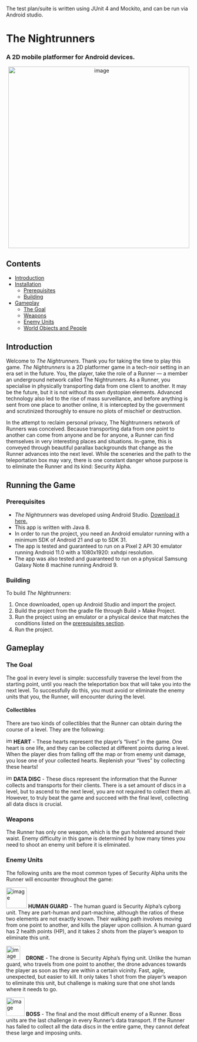The test plan/suite is written using JUnit 4 and Mockito, and can be run via Android studio. 


# The Nightrunners
### A 2D mobile platformer for Android devices. 

<div align=center><img width="492" alt="image" src="https://user-images.githubusercontent.com/30426576/209905365-f0eb7ec3-cf22-4eec-adf0-d5a05e976d30.png"></div>


## Contents
* [Introduction](#introduction)
* [Installation](#running-the-game)
  * [Prerequisites](#prerequisites) 
  * [Building](#building)
* [Gameplay](#gameplay)
  * [The Goal](#the-goal)
  * [Weapons](#weapons)
  * [Enemy Units](#enemy-units)
  * [World Objects and People](#world-objects-and-people)



## Introduction
Welcome to <i>The Nightrunners</i>. Thank you for taking the time to play this game. <i>The Nightrunners</i> is a 2D platformer game in a tech-noir setting in an era set in the future. You, the player, take the role of a Runner — a member an underground network called The Nightrunners. As a Runner, you specialise in physically transporting data from one client to another. It may be the future, but it is not without its own dystopian elements. Advanced technology also led to the rise of mass surveillance, and before anything is sent from one place to another online, it is intercepted by the government and scrutinized thoroughly to ensure no plots of mischief or destruction. 

In the attempt to reclaim personal privacy, The Nightrunners network of Runners was conceived. Because transporting data from one point to another can come from anyone and be for anyone, a Runner can find themselves in very interesting places and situations. In-game, this is conveyed through beautiful parallax backgrounds that change as the Runner advances into the next level. While the sceneries and the path to the teleportation box may vary, there is one constant danger whose purpose is to eliminate the Runner and its kind: Security Alpha. 



## Running the Game

### Prerequisites
* <i>The Nightrunners</i> was developed using Android Studio. [Download it here.](https://developer.android.com/studio) 
* This app is written with Java 8. 
* In order to run the project, you need an Android emulator running with a minimum SDK of Android 21 and up to SDK 31. 
* The app is tested and guaranteed to run on a Pixel 2 API 30 emulator running Android 11.0 with a 1080x1920: xxhdpi resolution. 
* The app was also tested and guaranteed to run on a physical Samsung Galaxy Note 8 machine running Android 9.

### Building
To build <i>The Nightrunners</i>: 
  1. Once downloaded, open up Android Studio and import the project.
  2. Build the project from the gradle file through Build > Make Project.
  3. Run the project using an emulator or a physical device that matches the conditions listed on the [prerequisites section](#prerequisites).
  4. Run the project. 

## Gameplay

### The Goal
The goal in every level is simple: successfully traverse the level from the starting point, until you reach the teleportation box that will take you into the next level. To successfully do this, you must avoid or eliminate the enemy units that you, the Runner, will encounter during the level. 

  #### Collectibles
  There are two kinds of collectibles that the Runner can obtain during the course of a level. They are the following: 
  
  <img width="16" alt="image" src="https://user-images.githubusercontent.com/30426576/209906549-2975244a-5f2f-4c55-9479-c67726fd3815.png"> <b>HEART</b> - These hearts represent the player’s “lives” in the game. One heart is one life, and they can be collected at different points during a level. When the player dies from falling off the map or from enemy unit damage, you lose one of your collected hearts. Replenish your “lives” by collecting these hearts!
  
  <img width="16" alt="image" src="https://user-images.githubusercontent.com/30426576/209906638-d0a3a228-4759-467e-833e-76f9e5f7fdcf.png"> <b>DATA DISC</b> - These discs represent the information that the Runner collects and transports for their clients. There is a set amount of discs in a level, but to ascend to the next level, you are not required to collect them all. However, to truly beat the game and succeed with the final level, collecting all data discs is crucial. 
  
### Weapons
The Runner has only one weapon, which is the gun holstered around their waist. Enemy difficulty in this game is determined by how many times you need to shoot an enemy unit before it is eliminated. 

### Enemy Units
The following units are the most common types of Security Alpha units the Runner will encounter throughout the game: 

  <img width="56" alt="image" src="https://user-images.githubusercontent.com/30426576/209906723-7a53550d-f329-4dd0-bdec-46e342b6caa7.png">        <b>HUMAN GUARD</b> - The human guard is Security Alpha’s cyborg unit. They are part-human and part-machine, although the ratios of these two elements are not exactly known.  Their walking path involves moving from one point to another, and kills the player upon collision. A human guard has 2 health points (HP), and it takes 2 shots from the player’s weapon to 
eliminate this unit. 

  <img width="38" alt="image" src="https://user-images.githubusercontent.com/30426576/209907219-da637130-57fd-4f09-b540-0027af242d8b.png"> &nbsp; &nbsp;<b>DRONE</b> - The drone is Security Alpha’s flying unit. Unlike the human guard, who travels from one point to another, the drone advances towards the player as soon as they are within a certain vicinity. Fast, agile, unexpected, but easier to kill. It only takes 1 shot from the player’s weapon to eliminate this unit, but challenge is making sure that one shot lands where it needs to go. 
  
  <img width="50" alt="image" src="https://user-images.githubusercontent.com/30426576/209907281-77481682-23e4-4c5f-8559-8d0a11ba49af.png">        <b>BOSS</b> - The final and the most difficult enemy of a Runner. Boss units are the last challenge in every Runner’s data transport. If the Runner has failed to collect all the data discs in the entire game, they cannot defeat these large and imposing units. 




